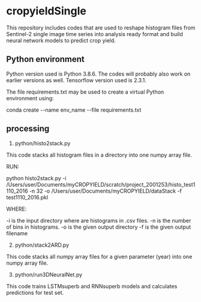 # cropyieldSingle

This repository includes codes that are used to reshape histogram files from Sentinel-2 single image time series into analysis ready format and 
build neural network models to predict crop yield.

## Python environment

Python version used is Python 3.8.6. The codes will probably also work on earlier versions as well. Tensorflow version used is 2.3.1.

The file requirements.txt may be used to create a virtual Python environment using:

conda create --name env_name --file requirements.txt

## processing

1. python/histo2stack.py

This code stacks all histogram files in a directory into one numpy array file.

RUN:

python histo2stack.py -i /Users/user/Documents/myCROPYIELD/scratch/project_2001253/histo_test1110_2016 -n 32 -o /Users/user/Documents/myCROPYIELD/dataStack -f test1110_2016.pkl 

WHERE:

-i is the input directory where are histograms in .csv files.
-n is the number of bins in histograms.
-o is the given output directory
-f is the given output filename

2. python/stack2ARD.py

This code stacks all numpy array files for a given parameter (year) into one numpy array file.


3. python/run3DNeuralNet.py

This code trains LSTMsuperb and RNNsuperb models and calculates predictions for test set.
